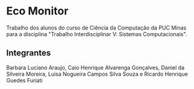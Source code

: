 # Eco Monitor

Trabalho dos alunos do curso de Ciência da Computação da PUC Minas para a disciplina "Trabalho Interdisciplinar V: Sistemas Computacionais".

## Integrantes

Barbara Luciano Araujo, Caio Henrique Alvarenga Gonçalves, Daniel da Silveira Moreira, Luisa Nogueira Campos Silva Souza e Ricardo Henrique Guedes Furiati

